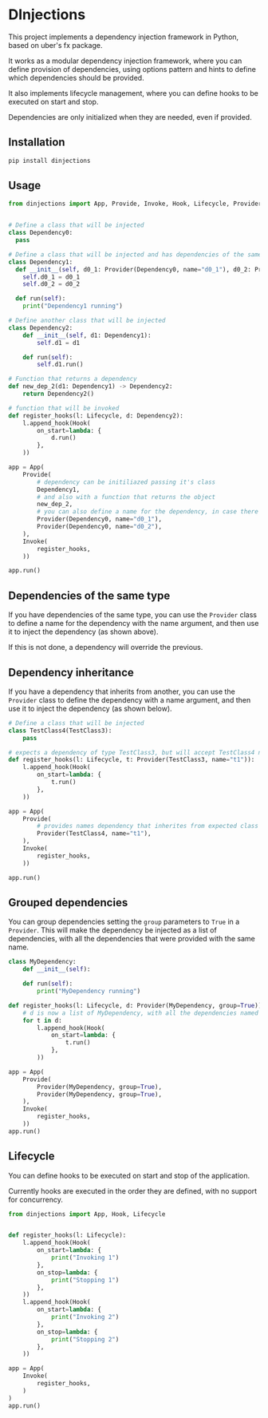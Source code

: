 # DInjections

This project implements a dependency injection framework in Python, based on uber's fx package.

It works as a modular dependency injection framework, where you can define provision of dependencies, using options pattern and hints to define which dependencies should be provided.

It also implements lifecycle management, where you can define hooks to be executed on start and stop.

Dependencies are only initialized when they are needed, even if provided.


## Installation

```bash
pip install dinjections
```

## Usage

```python
from dinjections import App, Provide, Invoke, Hook, Lifecycle, Provider


# Define a class that will be injected
class Dependency0:
  pass

# Define a class that will be injected and has dependencies of the same type
class Dependency1:
  def __init__(self, d0_1: Provider(Dependency0, name="d0_1"), d0_2: Provider(Dependency0, name="d0_2")):
    self.d0_1 = d0_1
    self.d0_2 = d0_2

  def run(self):
    print("Dependency1 running")

# Define another class that will be injected
class Dependency2:
    def __init__(self, d1: Dependency1):
        self.d1 = d1

    def run(self):
        self.d1.run()

# Function that returns a dependency
def new_dep_2(d1: Dependency1) -> Dependency2:
    return Dependency2()

# function that will be invoked
def register_hooks(l: Lifecycle, d: Dependency2):
    l.append_hook(Hook(
        on_start=lambda: {
            d.run()
        },
    ))

app = App(
    Provide(
        # dependency can be initiliazed passing it's class
        Dependency1,
        # and also with a function that returns the object
        new_dep_2,
        # you can also define a name for the dependency, in case there is more than one dependency of the same type
        Provider(Dependency0, name="d0_1"),
        Provider(Dependency0, name="d0_2"),
    ),
    Invoke(
        register_hooks,
    ))

app.run()
```


## Dependencies of the same type

If you have dependencies of the same type, you can use the `Provider` class to define a name for the dependency with the name argument, and then use it to inject the dependency (as shown above).

If this is not done, a dependency will override the previous.

## Dependency inheritance

If you have a dependency that inherits from another, you can use the `Provider` class to define the dependency with a name argument, and then use it to inject the dependency (as shown below).

```python
# Define a class that will be injected
class TestClass4(TestClass3):
    pass

# expects a dependency of type TestClass3, but will accept TestClass4 named "t1"
def register_hooks(l: Lifecycle, t: Provider(TestClass3, name="t1")):
    l.append_hook(Hook(
        on_start=lambda: {
            t.run()
        },
    ))

app = App(
    Provide(
        # provides names dependency that inherites from expected class TestClass3
        Provider(TestClass4, name="t1"),
    ),
    Invoke(
        register_hooks,
    ))

app.run()
```


## Grouped dependencies

You can group dependencies setting the `group` parameters to `True` in a `Provider`. This will make the dependency be injected as a list of dependencies, with all the dependencies that were provided with the same name.

```python
class MyDependency:
    def __init__(self):

    def run(self):
        print("MyDependency running")

def register_hooks(l: Lifecycle, d: Provider(MyDependency, group=True)):
    # d is now a list of MyDependency, with all the dependencies named "md" that were provided
    for t in d:
        l.append_hook(Hook(
            on_start=lambda: {
                t.run()
            },
        ))

app = App(
    Provide(
        Provider(MyDependency, group=True),
        Provider(MyDependency, group=True),
    ),
    Invoke(
        register_hooks,
    ))
app.run()
```


## Lifecycle

You can define hooks to be executed on start and stop of the application.

Currently hooks are executed in the order they are defined, with no support for concurrency.

```python 
from dinjections import App, Hook, Lifecycle


def register_hooks(l: Lifecycle):
    l.append_hook(Hook(
        on_start=lambda: {
            print("Invoking 1")
        },
        on_stop=lambda: {
            print("Stopping 1")
        },
    ))
    l.append_hook(Hook(
        on_start=lambda: {
            print("Invoking 2")
        },
        on_stop=lambda: {
            print("Stopping 2")
        },
    ))

app = App(
    Invoke(
        register_hooks,
    )
)
app.run()
```
